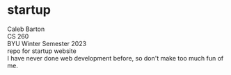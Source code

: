 # startup
Caleb Barton
<br>
CS 260 
<br>
BYU Winter Semester 2023
<br>
repo for startup website
<br>
I have never done web development before, so don't make too much fun of me. 
